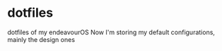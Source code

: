 # dotfiles
dotfiles of my endeavourOS
Now I'm storing my default configurations, mainly the design ones
